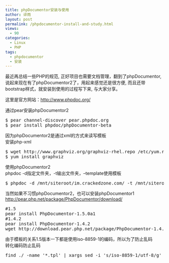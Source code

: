 ```yaml
---
title: phpDocumentor安装与使用
author: 谇雨
layout: post
permalink: /phpdocumentor-install-and-study.html
views:
  - 90
categories:
  - Linux
  - PHP
tags:
  - phpdocumentor
  - 安装
---
```

最近再总结一些PHP的规范, 正好项目也需要文档管理，翻到了phpDocumentor, 说起来现在有了phpDocumentor2了，用起来感觉还是很方便, 而且还带bootstrap样式，就安装到使用的过程写下来, 与大家分享。

这里是官方网站：<a href="http://www.phpdoc.org/" target="_blank">http://www.phpdoc.org/</a>

通过pear安装phpDocumentor2

<pre class="lang:sh decode:true " title="通过pear安装" >$ pear channel-discover pear.phpdoc.org
$ pear install phpdoc/phpDocumentor-beta</pre>

因为phpDocumentor2是通过xml的方式来读写模板  
安装php-xml

<pre class="lang:sh decode:true " >$ wget http://www.graphviz.org/graphviz-rhel.repo /etc/yum.repos.d/graphviz-rhel.repo
$ yum install graphviz
</pre>

使用phpDocumentor2  
phpdoc -d指定文件夹，-t输出文件夹，&#8211;template使用模板

<pre class="lang:sh decode:true " >$ phpdoc -d /mnt/siteroot/im.crackedzone.com/ -t /mnt/siteroot/im.crackedzone.com/docs --template responsive</pre>

当然如果不习惯phpDocumentor2，也可以安装phpDocumentor1  
<a href="http://pear.php.net/package/PhpDocumentor/download/" target="_blank">http://pear.php.net/package/PhpDocumentor/download/</a>

<pre class="lang:sh decode:true " >#1.5
pear install PhpDocumentor-1.5.0a1
#1.4.2
pear install PhpDocumentor-1.4.2
wget http://download.pear.php.net/package/PhpDocumentor-1.4.2.tgz</pre>

由于模板的关系1.5版本一下都是使用iso-8859-1的编码，所以为了防止乱码  
转化编码防止乱码

<pre class="lang:sh decode:true " >find ./ -name '*.tpl' | xargs sed -i 's/iso-8859-1/utf-8/g'</pre>
